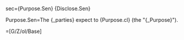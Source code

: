 sec={Purpose.Sen} {Disclose.Sen}

Purpose.Sen=The {_parties} expect to {Purpose.cl} (the "{_Purpose}").

=[G/Z/ol/Base]
